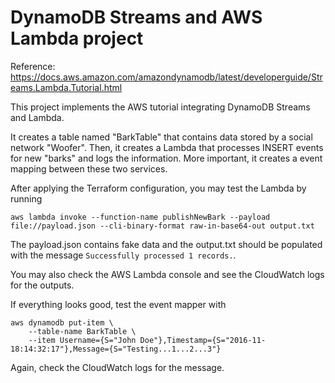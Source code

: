 # DynamoDB Streams and AWS Lambda project

Reference: https://docs.aws.amazon.com/amazondynamodb/latest/developerguide/Streams.Lambda.Tutorial.html

This project implements the AWS tutorial integrating DynamoDB Streams and Lambda.

It creates a table named "BarkTable" that contains data stored by a social network "Woofer". Then, it creates a Lambda that processes INSERT events for new "barks" and logs the information. More important, it creates a event mapping between these two services.

After applying the Terraform configuration, you may test the Lambda by running
```
aws lambda invoke --function-name publishNewBark --payload file://payload.json --cli-binary-format raw-in-base64-out output.txt
```
The payload.json contains fake data and the output.txt should be populated with the message `Successfully processed 1 records.`.

You may also check the AWS Lambda console and see the CloudWatch logs for the outputs.

If everything looks good, test the event mapper with
```
aws dynamodb put-item \
    --table-name BarkTable \
    --item Username={S="John Doe"},Timestamp={S="2016-11-18:14:32:17"},Message={S="Testing...1...2...3"}
```
Again, check the CloudWatch logs for the message.